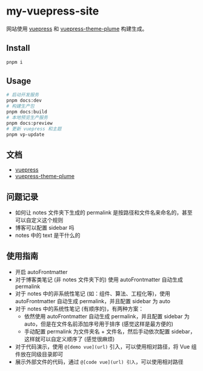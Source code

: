 # my-vuepress-site

网站使用 [vuepress](https://vuepress.vuejs.org/) 和 [vuepress-theme-plume](https://github.com/pengzhanbo/vuepress-theme-plume) 构建生成。

## Install

```sh
pnpm i
```

## Usage

```sh
# 启动开发服务
pnpm docs:dev
# 构建生产包
pnpm docs:build
# 本地预览生产服务
pnpm docs:preview
# 更新 vuepress 和主题
pnpm vp-update
```

## 文档

- [vuepress](https://vuepress.vuejs.org/)
- [vuepress-theme-plume](https://theme-plume.vuejs.press/)

## 问题记录

- 如何让 notes 文件夹下生成的 permalink 是按路径和文件名来命名的，甚至可以自定义这个规则
- 博客可以配置 sidebar 吗
- notes 中的 text 是干什么的

## 使用指南

- 开启 autoFrontmatter
- 对于博客类笔记 (非 notes 文件夹下的) 使用 autoFrontmatter 自动生成 permalink
- 对于 notes 中的非系统性笔记 (如：组件、算法、工程化等)，使用 autoFrontmatter 自动生成 permalink，并且配置 sidebar 为 auto
- 对于 notes 中的系统性笔记 (有顺序的)，有两种方案：
  - 依然使用 autoFrontmatter 自动生成 permalink，并且配置 sidebar 为 auto，但是在文件名前添加序号用于排序 (感觉这样是最方便的)
  - 手动配置 permalink 为文件夹名 + 文件名，然后手动依次配置 sidebar，这样就可以自定义顺序了 (感觉很麻烦)
- 对于代码演示，使用 `@[demo vue](url)` 引入，可以使用相对路径，将 Vue 组件放在同级目录即可
- 展示外部文件的代码，通过 `@[code vue](url) 引入`，可以使用相对路径
